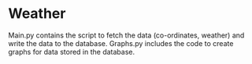 # Weather
Main.py contains the script to fetch the data (co-ordinates, weather) and write the data to the database.
Graphs.py includes the code to create graphs for data stored in the database.

